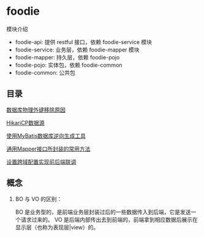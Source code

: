# foodie

模块介绍

- foodie-api: 提供 restful 接口，依赖 foodie-service 模块
- foodie-service: 业务层，依赖 foodie-mapper 模块
- foodie-mapper: 持久层，依赖 foodie-pojo
- foodie-pojo: 实体包，依赖 foodie-common
- foodie-common: 公共包

## 目录

[数据库物理外键移除原因](docs/数据库物理外键移除原因.md)

[HikariCP数据源](docs/HikariCP数据源.md)

[使用MyBatis数据库逆向生成工具](docs/使用MyBatis数据库逆向生成工具.md)

[通用Mapper接口所封装的常用方法](docs/通用Mapper接口所封装的常用方法.md)

[设置跨域配置实现前后端联调](docs/设置跨域配置实现前后端联调.md)

## 概念

1. BO 与 VO 的区别：

    BO 是业务型的，是前端业务层封装过后的一些数据传入到后端，它是发送一个请求过来的。
    VO 是后端内部传出去到前端的，前端拿到相应数据后展示在显示层（也称为表现层|view）的。    
     